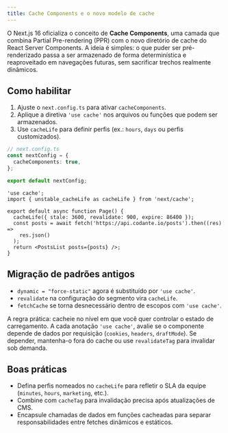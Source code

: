 ```yaml
---
title: Cache Components e o novo modelo de cache
---
```


O Next.js 16 oficializa o conceito de **Cache Components**, uma camada que combina Partial Pre-rendering (PPR) com o novo diretório de cache do React Server Components. A ideia é simples: o que puder ser pré-renderizado passa a ser armazenado de forma determinística e reaproveitado em navegações futuras, sem sacrificar trechos realmente dinâmicos.

## Como habilitar

1. Ajuste o `next.config.ts` para ativar `cacheComponents`.
2. Aplique a diretiva `'use cache'` nos arquivos ou funções que podem ser armazenados.
3. Use `cacheLife` para definir perfis (ex.: `hours`, `days` ou perfis customizados).

```ts
// next.config.ts
const nextConfig = {
  cacheComponents: true,
};

export default nextConfig;
```

```tsx
'use cache';
import { unstable_cacheLife as cacheLife } from 'next/cache';

export default async function Page() {
  cacheLife({ stale: 3600, revalidate: 900, expire: 86400 });
  const posts = await fetch('https://api.codante.io/posts').then((res) =>
    res.json()
  );
  return <PostsList posts={posts} />;
}
```

## Migração de padrões antigos

- `dynamic = "force-static"` agora é substituído por `'use cache'`.
- `revalidate` na configuração do segmento vira `cacheLife`.
- `fetchCache` se torna desnecessário dentro de escopos com `'use cache'`.

A regra prática: cacheie no nível em que você quer controlar o estado de carregamento. A cada anotação `'use cache'`, avalie se o componente depende de dados por requisição (`cookies`, `headers`, `draftMode`). Se depender, mantenha-o fora do cache ou use `revalidateTag` para invalidar sob demanda.

## Boas práticas

- Defina perfis nomeados no `cacheLife` para refletir o SLA da equipe (`minutes`, `hours`, `marketing`, etc.).
- Combine com `cacheTag` para invalidação precisa após atualizações de CMS.
- Encapsule chamadas de dados em funções cacheadas para separar responsabilidades entre fetches dinâmicos e estáticos.
